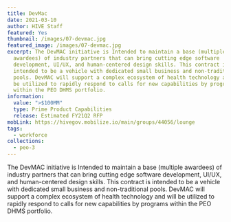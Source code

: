 ```yaml
---
title: DevMac
date: 2021-03-10
author: HIVE Staff
featured: Yes
thumbnail: /images/07-devmac.jpg
featured_image: /images/07-devmac.jpg
excerpt: The DevMAC initiative is Intended to maintain a base (multiple
  awardees) of industry partners that can bring cutting edge software
  development, UI/UX, and human-centered design skills. This contract is
  intended to be a vehicle with dedicated small business and non-traditional
  pools. DevMAC will support a complex ecosystem of health technology and will
  be utilized to rapidly respond to calls for new capabilities by programs
  within the PEO DHMS portfolio.
information:
  value: ">$100MM"
  type: Prime Product Capabilities
  release: Estimated FY21Q2 RFP
mobLink: https://hivegov.mobilize.io/main/groups/44056/lounge
tags:
  - workforce
collections:
  - peo-3
---
```

The DevMAC initiative is Intended to maintain a base (multiple awardees) of industry partners that can bring cutting edge software development, UI/UX, and human-centered design skills. This contract is intended to be a vehicle with dedicated small business and non-traditional pools. DevMAC will support a complex ecosystem of health technology and will be utilized to rapidly respond to calls for new capabilities by programs within the PEO DHMS portfolio.